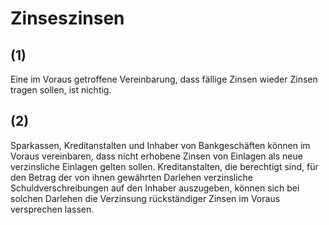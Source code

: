 # Zinseszinsen



## (1)

 Eine im Voraus getroffene Vereinbarung, dass fällige Zinsen wieder Zinsen tragen sollen, ist nichtig.

## (2)

 Sparkassen, Kreditanstalten und Inhaber von Bankgeschäften können im Voraus vereinbaren, dass nicht erhobene Zinsen von Einlagen als neue verzinsliche Einlagen gelten sollen. Kreditanstalten, die berechtigt sind, für den Betrag der von ihnen gewährten Darlehen verzinsliche Schuldverschreibungen auf den Inhaber auszugeben, können sich bei solchen Darlehen die Verzinsung rückständiger Zinsen im Voraus versprechen lassen. 


